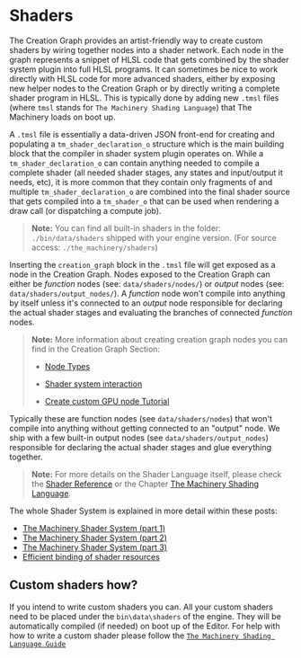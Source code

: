 # Shaders

The Creation Graph provides an artist-friendly way to create custom shaders by wiring together nodes into a shader network. Each node in the graph represents a snippet of HLSL code that gets combined by the shader system plugin into full HLSL programs. It can sometimes be nice to work directly with HLSL code for more advanced shaders, either by exposing new helper nodes to the Creation Graph or by directly writing a complete shader program in HLSL. This is typically done by adding new `.tmsl` files (where `tmsl` stands for `The Machinery Shading Language`) that The Machinery loads on boot up.

A `.tmsl` file is essentially a data-driven JSON front-end for creating and populating a `tm_shader_declaration_o` structure which is the main building block that the compiler in shader system plugin operates on. While a `tm_shader_declaration_o` can contain anything needed to compile a complete shader (all needed shader stages, any states and input/output it needs, etc), it is more common that they contain only fragments of and multiple `tm_shader_declaration_o` are combined into the final shader source that gets compiled into a `tm_shader_o` that can be used when rendering a draw call (or dispatching a compute job).



> **Note:** You can find all built-in shaders in the folder: `./bin/data/shaders` shipped with your engine version. (For source access: `./the_machinery/shaders`)



Inserting the `creation_graph` block in the `.tmsl` file will get exposed as a node in the Creation Graph. Nodes exposed to the Creation Graph can either be *function* nodes (see: `data/shaders/nodes/`) or *output* nodes (see: `data/shaders/output_nodes/`). A *function* node won't compile into anything by itself unless it's connected to an *output* node responsible for declaring the actual shader stages and evaluating the branches of connected *function* nodes.



>  **Note:** More information about creating creation graph nodes you can find in the Creation Graph Section:
>
> - [Node Types]({{base_url}}/creation_graphs/node_types.html)
>
> - [Shader system interaction]({{base_url}}/creation_graphs/shader_system.html)
>
> - [Create custom GPU node Tutorial]({{base_url}}/creation_graph/custom_gpu_nodes.html)



Typically these are function nodes (see `data/shaders/nodes`) that won't compile into anything without getting connected to an "output" node. We ship with a few built-in output nodes (see `data/shaders/output_nodes`) responsible for declaring the actual shader stages and glue everything together. 

>  **Note:** For more details on the Shader Language itself, please check the [Shader Reference](https://ourmachinery.com/apidoc/doc/shader_system_reference.md.html) or the Chapter [The Machinery Shading Language]({{base_url}}graphics/the_machinery_shading_language.html).

The whole Shader System is explained in more detail within these posts:

- [The Machinery Shader System (part 1)](https://ourmachinery.com/post/the-machinery-shader-system-part-1/)
- [The Machinery Shader System (part 2)](https://ourmachinery.com/post/the-machinery-shader-system-part-2/)
- [The Machinery Shader System (part 3)](https://ourmachinery.com/post/the-machinery-shader-system-part-3/)
- [Efficient binding of shader resources](https://ourmachinery.com/post/efficient-binding-of-shader-resources/)



## Custom shaders how?

If you intend to write custom shaders you can. All your custom shaders need to be placed under the `bin\data\shaders` of the engine. They will be automatically compiled (if needed) on boot up of the Editor. For help with how to write a custom shader please follow the [`The Machinery Shading Language Guide`]({{base_url}}/graphics/the_machinery_shading_language.html)